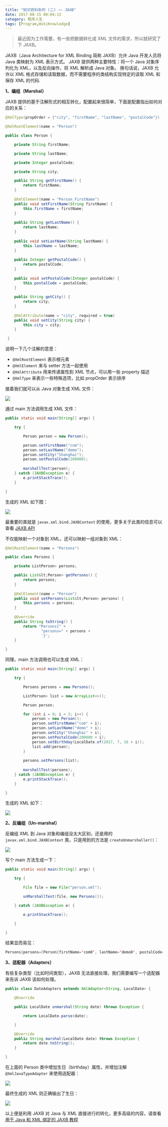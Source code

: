 ```yaml
---
title: "知识百科系列 (二) —— JAXB"
date: 2017-08-15 00:04:13
category: 程序人生
tags: [Program,WikiKnowledge]
---
```

> 最近因为工作需要，有一些把数据转化成 XML 文件的需求，所以就研究了下 JAXB。

<!--more-->

JAXB（Java Architecture for XML Binding 简称 JAXB）允许 Java 开发人员将 Java 类映射为 XML 表示方式。
JAXB 提供两种主要特性：将一个 Java 对象序列化为 XML，以及反向操作，将 XML 解析成 Java 对象。
换句话说，JAXB 允许以 XML 格式存储和读取数据，而不需要程序的类结构实现特定的读取 XML 和保存 XML 的代码.

**1、编组（Marshal）**

JAXB 提供的基于注解形式的相互转化，配置起来很简单，下面是配置指出如何对应的关系：

```java
@XmlType(propOrder = {"city", "firstName", "lastName", "postalCode"})

@XmlRootElement(name = "Person")

public class Person {

    private String firstName;

    private String lastName;

    private Integer postalCode;

    private String city;

    public String getFirstName() {
        return firstName;
    }
    
    @XmlElement(name = "Person_FirstName")
    public void setFirstName(String firstName) {
        this.firstName = firstName;
    }
    
    public String getLastName() {
        return lastName;
    }
    
    public void setLastName(String lastName) {
        this.lastName = lastName;
    }
    
    public Integer getPostalCode() {
        return postalCode;
    }
    
    public void setPostalCode(Integer postalCode) {
        this.postalCode = postalCode;
    }
    
    public String getCity() {
        return city;
    }
    
    @XmlAttribute(name = "city", required = true)
    public void setCity(String city) {
        this.city = city;
    }

 }
```

说明一下几个注解的意思：
*   `@XmlRootElement` 表示根元素
*   `@XmlElement` 来与 setter 方法一起使用
*   `@XmlAttribute` 用来传递属性到 XML 节点，可以用一些 property 描述
*   `@XmlType` 来表示一些特殊选项，比如 propOrder 表示排序

接着我们就可以从 Java 对象生成 XML 文件：

![](http://p8bc1hri5.bkt.clouddn.com/java-architecture-for-xml-binding-1.png)

通过 main 方法调用生成 XML 文件：

```java
public static void main(String[] args) {

    try {

        Person person = new Person();

        person.setFirstName("com");
        person.setLastName("demo");
        person.setCity("Shanghai");
        person.setPostalCode(200000);
    
        marshallTest(person);
    } catch (JAXBException e) {
        e.printStackTrace();
    }

}
```

生成的 XML 如下图：

![](http://p8bc1hri5.bkt.clouddn.com/java-architecture-for-xml-binding-2.png)

最重要的类就是 `javax.xml.bind.JAXBContext` 的使用，更多关于此类的信息可以查看
[JAXB API](https://docs.oracle.com/javase/7/docs/api/javax/xml/bind/JAXBContext.html)

不仅能映射一个对象到 XML，还可以映射一组对象到 XML：

```java
@XmlRootElement(name = "Persons")

public class Persons {

    private ListPerson> persons;

    public List&lt;Person> getPersons() {
        return persons;
    }
    
    @XmlElement(name = "Person")
    public void setPersons(List&lt;Person> persons) {
        this.persons = persons;
    }
    
    @Override
    public String toString() {
        return "Persons{" +
                "persons=" + persons +
                '}';
    }

}
```

同理，main 方法调用也可以生成 XML：

```java
public static void main(String[] args) {

    try {

        Persons persons = new Persons();

        ListPerson> list = new ArrayList<>();

        Person person;

        for (int i = 0; i < 3; i++) {
            person = new Person();
            person.setFirstName("com" + i);
            person.setLastName("demo" + i);
            person.setCity("Shanghai" + i);
            person.setPostalCode(200000 + i);
            person.setBirthday(LocalDate.of(2017, 7, 16 + i));
            list.add(person);
        }
    
        persons.setPersons(list);
    
        marshallTest(persons);
    } catch (JAXBException e) {
        e.printStackTrace();
    }

}
```

生成的 XML 如下：

![](http://p8bc1hri5.bkt.clouddn.com/java-architecture-for-xml-binding-3.png)

**2、反编组（Un-marshal）**

反编组 XML 到 Java 对象和编组没太大区别，还是用的 `javax.xml.bind.JAXBContext` 类，只是用到的方法是 `createUnmarshaller()`：

![](http://p8bc1hri5.bkt.clouddn.com/java-architecture-for-xml-binding-4.png)

写个 main 方法生成一下：

```java
public static void main(String[] args) {

    try {

        File file = new File("person.xml");

        unMarshallTest(file, new Persons());

    } catch (JAXBException e) {

        e.printStackTrace();

    }

}
```

结果显而易见：

```java
Persons{persons=[Person{firstName='com0', lastName='demo0', postalCode=200000, city='Shanghai0', birthday=2017-07-16}, Person{firstName='com1', lastName='demo1', postalCode=200001, city='Shanghai1', birthday=2017-07-17}, Person{firstName='com2', lastName='demo2', postalCode=200002, city='Shanghai2', birthday=2017-07-18}]}
```

**3、适配器（Adapters）**

有些复杂类型（比如时间类型），JAXB 无法直接处理，我们需要编写一个适配器来告诉 JAXB 该如何处理。

```java
public class DateAdapters extends XmlAdapter<String, LocalDate> {

    @Override

    public LocalDate unmarshal(String date) throws Exception {

        return LocalDate.parse(date);

    }

    @Override
    public String marshal(LocalDate date) throws Exception {
        return date.toString();
    }

}
```

在上面的 Person 类中增加生日（birthday）属性，并增加注解 `@XmlJavaTypeAdapter` 来使用适配器：

![](http://p8bc1hri5.bkt.clouddn.com/java-architecture-for-xml-binding-5.png)

最终生成的 XML 则正确输出了生日：

![](http://p8bc1hri5.bkt.clouddn.com/java-architecture-for-xml-binding-6.png)

以上便是利用 JAXB 对 Java 与 XML 直接进行的转化，更多高级的内容，请查看
[用于 Java 和 XML 绑定的 JAXB 教程](https://www.javacodegeeks.com/2015/04/%E7%94%A8%E4%BA%8Ejava%E5%92%8Cxml%E7%BB%91%E5%AE%9A%E7%9A%84jaxb%E6%95%99%E7%A8%8B.html)